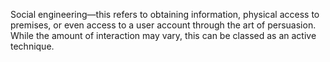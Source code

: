 Social engineering—this refers to obtaining information, physical access to premises, or even access to a user account through the art of persuasion. While the amount of interaction may vary, this can be classed as an active technique.